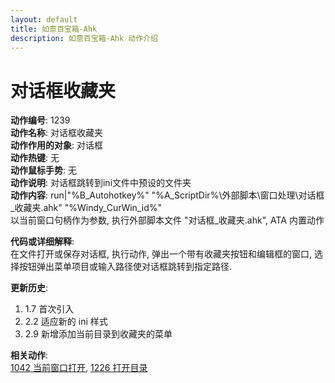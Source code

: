 ```yaml
---
layout: default
title: 如意百宝箱-Ahk
description: 如意百宝箱-Ahk 动作介绍
---
```

<link rel="stylesheet" href="../actions/css/atom-one-light.min.css">
<script src="../actions/js/highlight.min.js"></script>
<script>hljs.highlightAll();</script>

# [](#header-2) 对话框收藏夹
**动作编号**: 1239  
**动作名称**: 对话框收藏夹  
**动作作用的对象**: 对话框  
**动作热键**: 无  
**动作鼠标手势**: 无  
**动作说明**: 对话框跳转到ini文件中预设的文件夹  
**动作内容**: run|"%B_Autohotkey%" "%A_ScriptDir%\外部脚本\窗口处理\对话框_收藏夹.ahk" "%Windy_CurWin_id%"  
以当前窗口句柄作为参数, 执行外部脚本文件 "对话框_收藏夹.ahk", ATA 内置动作  

**代码或详细解释**:  
在文件打开或保存对话框, 执行动作, 弹出一个带有收藏夹按钮和编辑框的窗口, 选择按钮弹出菜单项目或输入路径使对话框跳转到指定路径.  

**更新历史**:  
1. 1.7 首次引入  
2. 2.2 适应新的 ini 样式  
3. 2.9 新增添加当前目录到收藏夹的菜单  

**相关动作**:  
[1042 当前窗口打开](1042.md), [1226 打开目录](1226.md)  